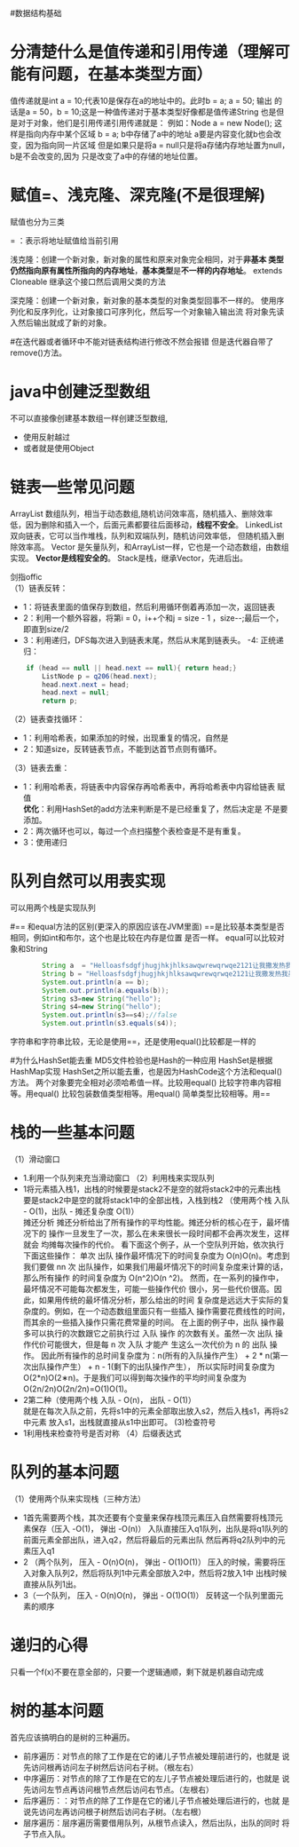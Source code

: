 #数据结构基础
# 分清楚什么是值传递和引用传递（理解可能有问题，在基本类型方面）
值传递就是int a = 10;代表10是保存在a的地址中的。此时b = a; a = 50; 输出
的话是a = 50，b = 10;这是一种值传递对于基本类型好像都是值传递String 
也是但是对于对象，他们是引用传递引用传递就是：
例如：Node a = new Node();
这样是指向内存中某个区域
b = a;
b中存储了a中的地址
a要是内容变化就b也会改变，因为指向同一片区域
但是如果只是将a = null只是将a存储内存地址置为null，b是不会改变的,因为
只是改变了a中的存储的地址位置。

# 赋值=、浅克隆、深克隆(不是很理解)
赋值也分为三类

= ：表示将地址赋值给当前引用

浅克隆：创建一个新对象，新对象的属性和原来对象完全相同，对于**非基本
类型仍然指向原有属性所指向的内存地址**，**基本类型**是**不一样的内存地址**。
extends Cloneable
继承这个接口然后调用父类的方法

深克隆：创建一个新对象，新对象的基本类型的对象类型回事不一样的。
使用序列化和反序列化，让对象接口可序列化，然后写一个对象输入输出流
将对象先读入然后输出就成了新的对象。

#在迭代器或者循环中不能对链表结构进行修改不然会报错
但是迭代器自带了remove()方法。

# java中创建泛型数组
不可以直接像创建基本数组一样创建泛型数组,
- 使用反射越过
- 或者就是使用Object

# 链表一些常见问题
ArrayList 数组队列，相当于动态数组,随机访问效率高，随机插入、删除效率
低，因为删除和插入一个，后面元素都要往后面移动，**线程不安全**。
LinkedList 双向链表，它可以当作堆栈，队列和双端队列，随机访问效率低，
但随机插入删除效率高。
Vector 是矢量队列，和ArrayList一样，它也是一个动态数组，由数组实现。
**Vector是线程安全的**。
Stack是栈，继承Vector，先进后出。

剑指offic<br>
（1）链表反转：
- 1：将链表里面的值保存到数组，然后利用循环倒着再添加一次，返回链表
- 2：利用一个额外容器，将第i = 0，i++个和j = size - 1 ，size--;最后一个，
即直到size/2
- 3：利用递归，DFS每次进入到链表末尾，然后从末尾到链表头。
-4: 正统递归：
```java
    if (head == null || head.next == null){ return head;}
        ListNode p = q206(head.next);
        head.next.next = head;
        head.next = null;
        return p;
```
（2）链表查找循环：<br>
- 1：利用哈希表，如果添加的时候，出现重复的情况，自然是
- 2：知道size，反转链表节点，不能到达首节点则有循环。

（3）链表去重：<br>
- 1：利用哈希表，将链表中内容保存再哈希表中，再将哈希表中内容给链表
    赋值<br>
    **优化**：利用HashSet的add方法来判断是不是已经重复了，然后决定是
    不是要添加。
- 2：两次循环也可以，每过一个点扫描整个表检查是不是有重复。
- 3：使用递归

# 队列自然可以用表实现
可以用两个栈是实现队列


#== 和equal方法的区别(更深入的原因应该在JVM里面)
==是比较基本类型是否相同，例如int和布尔，这个也是比较在内存是位置
是否一样。
equal可以比较对象和String
```java
        String a  = "Helloasfsdgfjhugjhkjhlksawqwrewqrwqe2121让我撒发热我虽然32";
        String b = "Helloasfsdgfjhugjhkjhlksawqwrewqrwqe2121让我撒发热我虽然32";
        System.out.println(a == b);
        System.out.println(a.equals(b));
        String s3=new String("hello");
        String s4=new String("hello");
        System.out.println(s3==s4);//false
        System.out.println(s3.equals(s4));
```
字符串和字符串比较，无论是使用==，还是使用equal()比较都是一样的

#为什么HashSet能去重
MD5文件检验也是Hash的一种应用
HashSet是根据HashMap实现
HashSet之所以能去重，也是因为HashCode这个方法和equal()方法。
两个对象要完全相对必须哈希值一样。比较用equal()
比较字符串内容相等。用equal()
比较包装数值类型相等。用equal()
简单类型比较相等。用==

# 栈的一些基本问题
（1）滑动窗口
 - 1.利用一个队列来充当滑动窗口
（2）利用栈来实现队列
-  1将元素插入栈1，出栈的时候要是stack2不是空的就将stack2中的元素出栈
要是stack2中是空的就将stack1中的全部出栈，入栈到栈2
（使用两个栈 入队 - O(1)，出队 - 摊还复杂度 O(1)）<br>
摊还分析
摊还分析给出了所有操作的平均性能。摊还分析的核心在于，最坏情况下的
操作一旦发生了一次，那么在未来很长一段时间都不会再次发生，这样就会
均摊每次操作的代价。
看下面这个例子，从一个空队列开始，依次执行下面这些操作：
单次 出队 操作最坏情况下的时间复杂度为 O(n)O(n)。考虑到我们要做 nn 次
出队操作，如果我们用最坏情况下的时间复杂度来计算的话，那么所有操作
的时间复杂度为 O(n^2)O(n ^2)。
然而，在一系列的操作中，最坏情况不可能每次都发生，可能一些操作代价
很小，另一些代价很高。因此，如果用传统的最坏情况分析，那么给出的时间
复杂度是远远大于实际的复杂度的。例如，在一个动态数组里面只有一些插入
操作需要花费线性的时间，而其余的一些插入操作只需花费常量的时间。
在上面的例子中，出队 操作最多可以执行的次数跟它之前执行过 入队 操作
的次数有关。虽然一次 出队 操作代价可能很大，但是每 n 次 入队 才能产
生这么一次代价为 n 的 出队 操作。
因此所有操作的总时间复杂度为：n(所有的入队操作产生） + 2 * n(第一次出队操作产生） + n - 1(剩下的出队操作产生）， 
所以实际时间复杂度为 O(2*n)O(2∗n)。于是我们可以得到每次操作的平均时间复杂度为 O(2n/2n)O(2n/2n)=O(1)O(1)。<br>
- 2第二种（使用两个栈 入队 - O(n)， 出队 - O(1)）<br>
就是在每次入队之前，先将s1中的元素全部取出放入s2，然后入栈s1，再将s2中元素
放入s1，出栈就直接从s1中出即可。
(3)检查符号
- 1利用栈来检查符号是否对称
（4）后缀表达式
# 队列的基本问题
（1）使用两个队来实现栈（三种方法）
- 1首先需要两个栈，其次还要有个变量来保存栈顶元素压入自然需要将栈顶元素保存（压入 -O(1)， 弹出 -O(n)）
入队直接压入q1队列，出队是将q1队列的前面元素全部出队，进入q2，然后将最后的元素出队
然后再将q2队列中的元素压入q1
- 2 （两个队列， 压入 - O(n)O(n)， 弹出 - O(1)O(1)）
压入的时候，需要将压入对象入队列2，然后将队列1中元素全部放入2中，然后将2放入1中
出栈时候直接从队列1出。
- 3（一个队列， 压入 - O(n)O(n)， 弹出 - O(1)O(1)）
反转这一个队列里面元素的顺序
# 递归的心得
只看一个f(x)不要在意全部的，只要一个逻辑通顺，剩下就是机器自动完成
# 树的基本问题
首先应该搞明白的是树的三种遍历。
- 前序遍历：对节点的除了工作是在它的诸儿子节点被处理前进行的，也就是
说先访问根再访问左子树然后访问右子树。（根左右）
- 中序遍历：对节点的除了工作是在它的左儿子节点被处理后进行的，也就是
说先访问左节点再访问根节点然后访问右节点。（左根右）
- 后序遍历：：对节点的除了工作是在它的诸儿子节点被处理后进行的，也就
是说先访问左再访问根子树然后访问右子树。（左右根）
- 层序遍历：层序遍历需要借用队列，从根节点读入，然后出队，出队的同时
将子节点入队。


